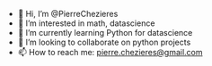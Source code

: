- 👋 Hi, I’m @PierreChezieres
- 👀 I’m interested in math, datascience
- 🌱 I’m currently learning Python for datascience
- 💞️ I’m looking to collaborate on python projects
- 📫 How to reach me: pierre.chezieres@gmail.com

<!---
PierreChezieres/PierreChezieres is a ✨ special ✨ repository because its `README.md` (this file) appears on your GitHub profile.
You can click the Preview link to take a look at your changes.
--->
